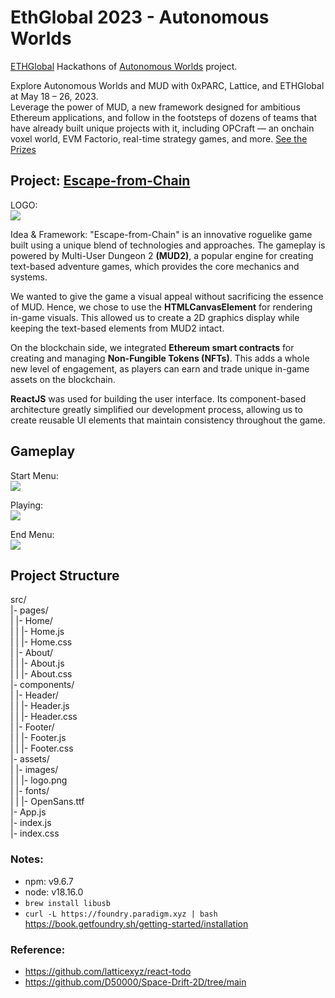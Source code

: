 # EthGlobal 2023 - Autonomous Worlds

[ETHGlobal](https://ethglobal.com/) Hackathons of [Autonomous Worlds](https://ethglobal.com/events/autonomous#docs) project.

Explore Autonomous Worlds and MUD with 0xPARC, Lattice, and ETHGlobal at May 18 – 26, 2023.  
Leverage the power of MUD, a new framework designed for ambitious Ethereum applications, and follow in the footsteps of dozens of teams that have already built unique projects with it, including OPCraft — an onchain voxel world, EVM Factorio, real-time strategy games, and more.
[See the Prizes](https://ethglobal.com/events/autonomous/prizes)

## Project: [Escape-from-Chain](https://ethglobal.com/showcase/escape-from-chain-w9npn)
LOGO:  
![](https://github.com/D50000/2023-EthTaipei-Hackathon/blob/main/assets/logo.jpg)  

Idea & Framework:
"Escape-from-Chain" is an innovative roguelike game built using a unique blend of technologies and approaches. The gameplay is powered by Multi-User Dungeon 2 **(MUD2)**, a popular engine for creating text-based adventure games, which provides the core mechanics and systems.

We wanted to give the game a visual appeal without sacrificing the essence of MUD. Hence, we chose to use the **HTMLCanvasElement** for rendering in-game visuals. This allowed us to create a 2D graphics display while keeping the text-based elements from MUD2 intact.

On the blockchain side, we integrated **Ethereum smart contracts** for creating and managing **Non-Fungible Tokens (NFTs)**. This adds a whole new level of engagement, as players can earn and trade unique in-game assets on the blockchain.

**ReactJS** was used for building the user interface. Its component-based architecture greatly simplified our development process, allowing us to create reusable UI elements that maintain consistency throughout the game.

## Gameplay
Start Menu:  
![](https://github.com/D50000/2023-EthTaipei-Hackathon/blob/main/assets/demo1.jpg)  
  
Playing:  
![](https://github.com/D50000/2023-EthTaipei-Hackathon/blob/main/assets/demo2.jpg)  
  
End Menu:  
![](https://github.com/D50000/2023-EthTaipei-Hackathon/blob/main/assets/demo3.jpg)  

## Project Structure

src/  
|- pages/  
| |- Home/  
| | |- Home.js  
| | |- Home.css  
| |- About/  
| | |- About.js  
| | |- About.css  
|- components/  
| |- Header/  
| | |- Header.js  
| | |- Header.css  
| |- Footer/  
| | |- Footer.js  
| | |- Footer.css  
|- assets/  
| |- images/  
| | |- logo.png  
| |- fonts/  
| | |- OpenSans.ttf  
|- App.js  
|- index.js  
|- index.css

### Notes:

- npm: v9.6.7
- node: v18.16.0
- `brew install libusb`
- `curl -L https://foundry.paradigm.xyz | bash`
  https://book.getfoundry.sh/getting-started/installation

### Reference:

- https://github.com/latticexyz/react-todo
- https://github.com/D50000/Space-Drift-2D/tree/main
